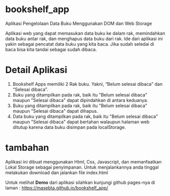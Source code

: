 # bookshelf_app
Aplikasi Pengelolaan Data Buku Menggunakan DOM dan Web Storage

Aplikasi web yang dapat memasukan data buku ke dalam rak, memindahkan data buku antar rak, dan menghapus data buku dari rak. Ide dari aplikasi ini yakin sebagai pencatat data buku yang kita baca. Jika sudah seledai di baca bisa kita tandai sebagai sudah dibaca.

# Detail Aplikasi
1. Bookshelf Apps memiliki 2 Rak buku. Yakni, “Belum selesai dibaca” dan “Selesai dibaca”.
2. Buku yang ditampilkan pada rak, baik itu "Belum selesai dibaca" maupun "Selesai dibaca" dapat dipindahkan di antara keduanya.
3. Buku yang ditampilkan pada rak, baik itu "Belum selesai dibaca" maupun "Selesai dibaca" dapat dihapus.
4. Data buku yang ditampilkan pada rak, baik itu "Belum selesai dibaca" maupun "Selesai dibaca" dapat bertahan walaupun halaman web ditutup karena data buku disimpan pada localStorage.

# tambahan
Aplikasi ini dibuat menggunakan Html, Css, Javascript, dan memanfaatkan Lokal Storage sebagai penyimpanan. Untuk menjalankannya anda tinggal melakukan download dan jalankan
file index.html

Untuk melihat **Demo** dari aplikasi silahkan kunjungi github pages-nya di laman : https://masebta.github.io/bookshelf_app/

